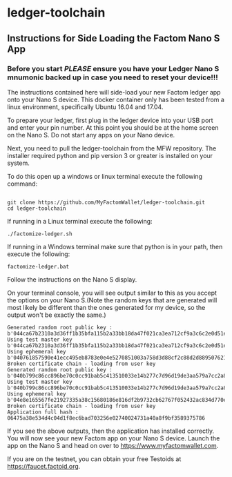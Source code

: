 # ledger-toolchain

## Instructions for Side Loading the Factom Nano S App 

### Before you start *PLEASE* ensure you have your Ledger Nano S mnumonic backed up in case you need to reset your device!!!

The instructions contained here will side-load your new Factom ledger app onto your Nano S device.  This docker container only has been tested from a linux environment, specifically Ubuntu 16.04 and 17.04.


To prepare your ledger, first plug in the ledger device into your USB port and enter your pin number.  At this point you should be at the home screen on the Nano S. Do not start any apps on your Nano device.

Next, you need to pull the ledger-toolchain from the MFW repository.  The installer required python and pip version 3 or greater is installed on your system.  

To do this open up a windows or linux terminal execute the following command:

```

git clone https://github.com/MyFactomWallet/ledger-toolchain.git
cd ledger-toolchain

```

If running in a Linux terminal execute the following:

```
./factomize-ledger.sh
```

If running in a Windows terminal make sure that python is in your path, then execute the following:

```
factomize-ledger.bat
```

Follow the instructions on the Nano S display.  

On your terminal console, you will see output similar to this as you accept the options on your Nano S.(Note the random keys that are generated will most likely be different than the ones generated for my device, so the output won't be exactly the same.)


```
Generated random root public key : b'044ca67b2310a3d36ff1b35bfa115b2a33bb18da47f021ca3ea712cf9a3c6c2e0d51e193609139365b643be38ec834a8ecbd532c3098feceab08ea84b25b6682ac'
Using test master key b'044ca67b2310a3d36ff1b35bfa115b2a33bb18da47f021ca3ea712cf9a3c6c2e0d51e193609139365b643be38ec834a8ecbd532c3098feceab08ea84b25b6682ac' 
Using ephemeral key b'040761857590e41ecc495eb8783e0e4e5270851003a758d3d88cf2c88d2d88950762166a7b868a673f4f7b3dbe507fa3e8f6262cec7a8fa25aa4550f7c03723e6c'
Broken certificate chain - loading from user key
Generated random root public key : b'040b799c86cc896be70c0cc91bab5c413510033e14b277c7d96d19de3aa579a7cc2a8fae8ef5b7ec1c699d6222ff73b13017a7d755e3a4931794c200a6508c776d'
Using test master key b'040b799c86cc896be70c0cc91bab5c413510033e14b277c7d96d19de3aa579a7cc2a8fae8ef5b7ec1c699d6222ff73b13017a7d755e3a4931794c200a6508c776d' 
Using ephemeral key b'04e8e165567fe21927335a38c15680186e816df2b9732cb62767f052432ac834d770ee6d08810bb571b86898724b7b4dc25024fa92dc2ee3c87a61ad79651c201f'
Broken certificate chain - loading from user key
Application full hash : 06475a38e534d4c04d1f8ec6bad703256e02740024731a40a8f9bf3589375786
```

If you see the above outputs, then the application has installed correctly.  You will now see your new Factom app on your Nano S device.  Launch the app on the Nano S and head on over to https://www.myfactomwallet.com.  

If you are on the testnet, you can obtain your free Testoids at https://faucet.factoid.org.  
